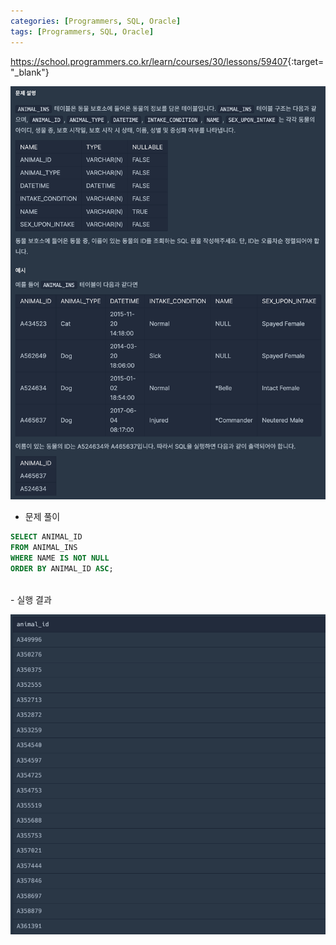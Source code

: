 ```yaml
---
categories: [Programmers, SQL, Oracle]
tags: [Programmers, SQL, Oracle] 
---
```


<https://school.programmers.co.kr/learn/courses/30/lessons/59407>{:target="_blank"}

![문제](/assets/img/programmers/sql/oracle/lv.1/%EC%9D%B4%EB%A6%84%EC%9D%B4_%EC%9E%88%EB%8A%94_%EB%8F%99%EB%AC%BC%EC%9D%98_%EC%95%84%EC%9D%B4%EB%94%94(1).png)

- 문제 풀이

```sql
SELECT ANIMAL_ID
FROM ANIMAL_INS
WHERE NAME IS NOT NULL
ORDER BY ANIMAL_ID ASC;
```

<br>
- 실행 결과

![실행 결과](/assets/img/programmers/sql/oracle/lv.1/%EC%9D%B4%EB%A6%84%EC%9D%B4_%EC%9E%88%EB%8A%94_%EB%8F%99%EB%AC%BC%EC%9D%98_%EC%95%84%EC%9D%B4%EB%94%94(2).png)